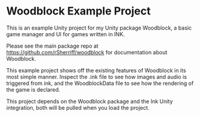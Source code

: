 # Woodblock Example Project

This is an example Unity project for my Unity package Woodblock, a basic game manager and UI for games written in INK.

Please see the main package repo at https://github.com/rSherriff/woodblock for documentation about Woodblock.

This example project shows off the existing features of Woodblock in its most simple manner. Inspect the .ink file to see how images and audio is triggered from ink, and the WoodblockData file to see how the rendering of the game is declared.

This project depends on the Woodblock package and the Ink Unity integration, both will be pulled when you load the project.

